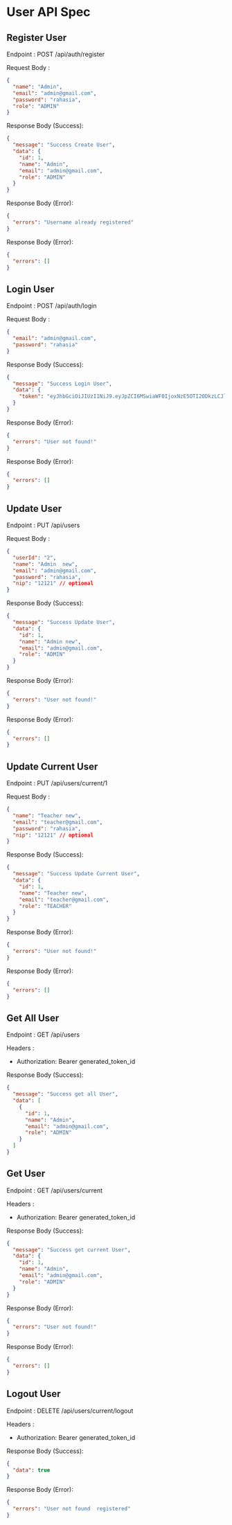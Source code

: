 # User API Spec

## Register User

Endpoint : POST /api/auth/register

Request Body :

```json
{
  "name": "Admin",
  "email": "admin@gmail.com",
  "password": "rahasia",
  "role": "ADMIN"
}
```

Response Body (Success):

```json
{
  "message": "Success Create User",
  "data": {
    "id": 1,
    "name": "Admin",
    "email": "admin@gmail.com",
    "role": "ADMIN"
  }
}
```

Response Body (Error):

```json
{
  "errors": "Username already registered"
}
```

Response Body (Error):

```json
{
  "errors": []
}
```

## Login User

Endpoint : POST /api/auth/login

Request Body :

```json
{
  "email": "admin@gmail.com",
  "password": "rahasia"
}
```

Response Body (Success):

```json
{
  "message": "Success Login User",
  "data": {
    "token": "eyJhbGciOiJIUzI1NiJ9.eyJpZCI6MSwiaWF0IjoxNzE5OTI2ODkzLCJleHAiOjE3MjI1MTg4OTN9.T3-mONEb_nzk_tjQ6mHUAprue2l_LTOxrb60So3Y_J4"
  }
}
```

Response Body (Error):

```json
{
  "errors": "User not found!"
}
```

Response Body (Error):

```json
{
  "errors": []
}
```

## Update User

Endpoint : PUT /api/users

Request Body :

```json
{
  "userId": "2",
  "name": "Admin  new",
  "email": "admin@gmail.com",
  "password": "rahasia",
  "nip": "12121" // optional
}
```

Response Body (Success):

```json
{
  "message": "Success Update User",
  "data": {
    "id": 1,
    "name": "Admin new",
    "email": "admin@gmail.com",
    "role": "ADMIN"
  }
}
```

Response Body (Error):

```json
{
  "errors": "User not found!"
}
```

Response Body (Error):

```json
{
  "errors": []
}
```

## Update Current User

Endpoint : PUT /api/users/current/1

Request Body :

```json
{
  "name": "Teacher new",
  "email": "teacher@gmail.com",
  "password": "rahasia",
  "nip": "12121" // optional
}
```

Response Body (Success):

```json
{
  "message": "Success Update Current User",
  "data": {
    "id": 1,
    "name": "Teacher new",
    "email": "teacher@gmail.com",
    "role": "TEACHER"
  }
}
```

Response Body (Error):

```json
{
  "errors": "User not found!"
}
```

Response Body (Error):

```json
{
  "errors": []
}
```

## Get All User

Endpoint : GET /api/users

Headers :

- Authorization: Bearer generated_token_id

Response Body (Success):

```json
{
  "message": "Success get all User",
  "data": [
    {
      "id": 1,
      "name": "Admin",
      "email": "admin@gmail.com",
      "role": "ADMIN"
    }
  ]
}
```

## Get User

Endpoint : GET /api/users/current

Headers :

- Authorization: Bearer generated_token_id

Response Body (Success):

```json
{
  "message": "Success get current User",
  "data": {
    "id": 1,
    "name": "Admin",
    "email": "admin@gmail.com",
    "role": "ADMIN"
  }
}
```

Response Body (Error):

```json
{
  "errors": "User not found!"
}
```

Response Body (Error):

```json
{
  "errors": []
}
```

## Logout User

Endpoint : DELETE /api/users/current/logout

Headers :

- Authorization: Bearer generated_token_id

Response Body (Success):

```json
{
  "data": true
}
```

Response Body (Error):

```json
{
  "errors": "User not found  registered"
}
```
